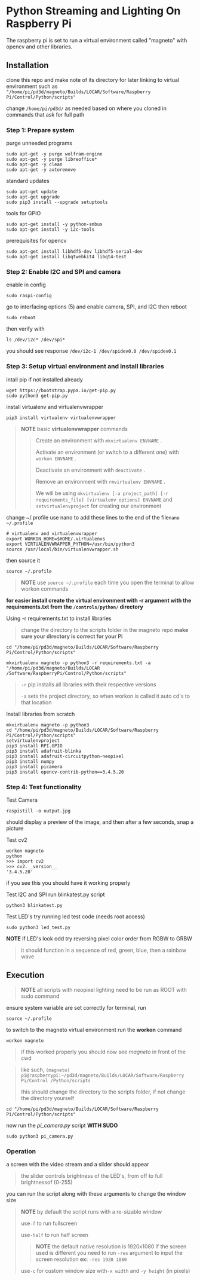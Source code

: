 # Python Streaming and Lighting On Raspberry Pi

The raspberry pi is set to run a virtual environment called "magneto" with opencv and other libraries.

## Installation
clone this repo and make note of its directory for later linking to virtual environment
such as 
`"/home/pi/pd3d/magneto/Builds/LOCAR/Software/Raspberry Pi/Control/Python/scripts"`

change `/home/pi/pd3d/` as needed based on where you cloned in commands that ask for full path

### Step 1: Prepare system
purge unneeded programs
```
sudo apt-get -y purge wolfram-engine
sudo apt-get -y purge libreoffice*
sudo apt-get -y clean
sudo apt-get -y autoremove
```
standard updates
```
sudo apt-get update
sudo apt-get upgrade
sudo pip3 install --upgrade setuptools
```
tools for GPIO
```
sudo apt-get install -y python-smbus
sudo apt-get install -y i2c-tools
```
prerequisites for opencv
```
sudo apt-get install libhdf5-dev libhdf5-serial-dev
sudo apt-get install libqtwebkit4 libqt4-test
```

### Step 2: Enable I2C and SPI and camera
enable in config
```
sudo raspi-config
```
go to interfacing options (5)
and enable camera, SPI, and I2C
then reboot 
```
sudo reboot
```
then verify with
```
ls /dev/i2c* /dev/spi*
```
you should see response `/dev/i2c-1 /dev/spidev0.0 /dev/spidev0.1`

### Step 3: Setup virtual environment and install libraries
intall pip if not installed already
```
wget https://bootstrap.pypa.io/get-pip.py
sudo python3 get-pip.py
```
install virtualenv and virtualenvwrapper
```
pip3 install virtualenv virtualenvwrapper
```
>**NOTE** basic __virtualenvwrapper__ commands
>>Create an environment with ```mkvirtualenv ENVNAME``` .
>>
>>Activate an environment (or switch to a different one) with ```workon ENVNAME``` .
>>
>>Deactivate an environment with ```deactivate``` .
>>
>>Remove an environment with ```rmvirtualenv ENVNAME``` .
>>
>>We will be using `mkvirtualenv [-a project_path] [-r requirements_file] [virtualenv options] ENVNAME`
and `setvirtualenvproject`
>>for creating our environment

change ~/.profile
use nano to add these lines to the end of the file`nano ~/.profile`
```
# virtualenv and virtualenvwrapper
export WORKON_HOME=$HOME/.virtualenvs
export VIRTUALENVWRAPPER_PYTHON=/usr/bin/python3
source /usr/local/bin/virtualenvwrapper.sh
```
then source it
```
source ~/.profile
```
>**NOTE** use `source ~/.profile` each time you open the terminal to allow workon commands

**for easier install create the virtual environment with -r argument with the requirements.txt
from the `/controls/python/` directory**

Using -r requirements.txt to install libraries
>change the directory to the scripts folder in the magneto repo
**make sure your directory is correct for your Pi**

```
cd "/home/pi/pd3d/magneto/Builds/LOCAR/Software/Raspberry Pi/Control/Python/scripts"

mkvirtualenv magneto -p python3 -r requirements.txt -a "/home/pi/pd3d/magneto/Builds/LOCAR
/Software/RaspberryPi/Control/Python/scripts"
```

>`-r` pip installs all libraries with their respective versions
>
>`-a` sets the project directory, so when workon is called it auto cd's to that location

Install libraries from scratch
```
mkvirtualenv magneto -p python3
cd "/home/pi/pd3d/magneto/Builds/LOCAR/Software/Raspberry Pi/Control/Python/scripts"
setvirtualenvproject
pip3 install RPI.GPIO
pip3 install adafruit-blinka
pip3 install adafruit-circuitpython-neopixel
pip3 install numpy
pip3 install picamera
pip3 install opencv-contrib-python==3.4.5.20
```

### Step 4: Test functionality
Test Camera
```
raspistill -o output.jpg
```
should display a preview of the image, and then after a few seconds, snap a picture

Test cv2
```
workon magneto
python
>>> import cv2
>>> cv2.__version__
'3.4.5.20'
```
if you see this you should have it working properly

Test I2C and SPI
run blinkatest.py script

`python3 blinkatest.py`

Test LED's
try running led test code (needs root access)

`sudo python3 led_test.py`

**NOTE** if LED's look odd try reversing pixel color order from RGBW to GRBW
>it should function in a sequence of red, green, blue, then a rainbow wave


## Execution
>**NOTE** all scripts with neopixel lighting need to be run as ROOT with sudo command

ensure system variable are set correctly for terminal, run 
```
source ~/.profile
```

to switch to the magneto virtual environment run the **workon** command
```
workon magneto
```
>if this worked properly you should now see _magneto_ in front of the cwd

>like such, ```(magneto) pi@raspberrypi:~/pd3d/magneto/Builds/LOCAR/Software/Raspberry Pi/Control
/Python/scripts```
>
>this should change the directory to the scripts folder, if not change the directory yourself
```
cd "/home/pi/pd3d/magneto/Builds/LOCAR/Software/Raspberry Pi/Control/Python/scripts"
```

now run the _pi_camera.py_ script **WITH SUDO**
```
sudo python3 pi_camera.py
```

### Operation
a screen with the video stream and a slider should appear
>the slider controls brightness of the LED's, from off to full brightnessof (0-255)

you can run the script along with these arguments to change the window size
>**NOTE** by default the script runs with a re-sizable window
>
>use`-f` to run fullscreen 
>
>use`-half` to run half screen
>> **NOTE** the default native resolution is 1920x1080 if the screen used is different you need to run
>>`-res` argument to input the screen resolution **ex:** ```-res 1920 1080```
>
>use`-c` for custom window size with`-x width` and `-y height` (in pixels)

